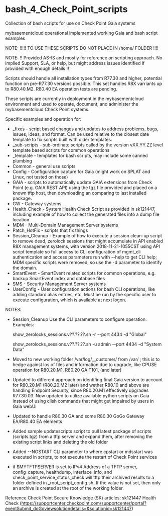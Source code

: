 # bash_4_Check_Point_scripts
Collection of bash scripts for use on Check Point Gaia systems

mybasementcloud operational implemented working Gaia and bash script examples

NOTE:  !!!!! TO USE THESE SCRIPTS DO NOT PLACE IN /home/<user> FOLDER !!!!

NOTE:  !! Provided AS-IS and mostly for reference on scripting approach.  No implied Support, SLA, or help, but might address issues identified if provided with enough details !!

Scripts should handle all installation types from R77.30 and higher, potential function on pre-R77.30 versions possible.  This set handles R8X varriants up to R80.40.M2.  R80.40 EA operation tests are pending.

These scripts are currently in deployment in the mybasementcloud environment and used to operate, document, and administer the mybasementcloud Check Point systems.

Specific examples and operation for:
- _fixes - script based changes and updates to address problems, bugs, issues, ideas, and format.  Can be used relative to the closest date template to fix scripts built with older templates.
- _sub-scripts - sub-ordinate scripts called by the version vXX.YY.ZZ level template based scripts for common operations
- _template - templates for bash scripts, may include some canned plumbing
- Common - general use scripts
- Config - Configuration capture for Gaia (might work on SPLAT and Linux, not tested on those)
- GAIA - scripts to automatically update GAIA extensions from Check Point (e.g. GAIA REST API) using the tgz file provided and placed on a known tftp host, then downloading an comparing to last installed package.
- GW - Gateway systems
- Health_Check - System Health Check Script as provided in sk121447, including example of how to collect the generated files into a dump file location
- MDM - Multi-Domain Management Server systems
- Patch_HotFix - scripts that fix things
- Session_Cleanup - Example of how to execute a session clean-up script to remove dead, zerolock sessions that might accumulate in API enabled R8X management systems, with version 2018-11-21-1055CST using API script template so full access to CLI configuration of mgmt_cli authentication and access parameters run with --help to get CLI help; MDM specific scripts were removed, so use the -d <domain> parameter to identify the domain.
- SmartEvent - SmartEvent related scripts for common operations, e.g. backup SmartEvent index and database files
- SMS - Security Management Server systems
- UserConfig - User configuration actions for bash CLI operations, like adding standard alias entries, etc.  Must be run by the specific user to execute configuration, which is available at next logon.

NOTES:
- Session_Cleanup 
  Use the CLI parameters to configure operation.
  Examples:
  
    show_zerolocks_sessions.v??.??.??.sh -r --port 4434 -d "Global"
    
    show_zerolocks_sessions.v??.??.??.sh -u admin --port 4434 -d "System Data"

- Moved to new working folder /var/log/__customer/ from /var/ ; this is to hedge against los of files and information due to upgrade, like CPUSE operation for R80.20.M1, R80.20 GA T101, (and later)
- Updated to different approach on identifing final Gaia version to account for R80.20.M1 (R80.20.M2 later) and wether R80.10 and above are handling Endpoint Security, since R80.20.M1 effectively upgrades R77.30.03.  Now updated to utilize available python scripts on Gaia instead of using clish commands that might get impaired by users in Gaia webUI
- Updated to handle R80.30 GA and some R80.30 GoGo Gateway EA/R80.40 EA elements
- Added sample updatescripts script to pull latest package of scripts (scripts.tgz) from a tftp server and expand them, after removing the existing script links and deleting the old folder
- Added --NOSTART CLI parameter to where cpstart or mdsstart was executed in scripts, to not execute the restart of Check Point services
- if $MYTFTPSERVER is set to IPv4 Address of a TFTP server, config_capture, healthdump, interface_info, and check_point_service_status_check will tftp their archived results to a folder defined in _root_script_config.sh.  If the value is not set, then only an archive is created at the root of the working folder.


Reference Check Point Secure Knowledge (SK) articles:
sk121447 Health Check (https://supportcenter.checkpoint.com/supportcenter/portal?eventSubmit_doGoviewsolutiondetails=&solutionid=sk121447)
